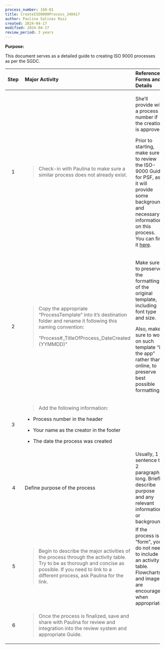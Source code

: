 ```yaml
---
process_number: 160-01
title: CreateISO9000Process_240417
author: Paulina Salinas Ruiz
created: 2024-04-17
modified: 2024-04-17
review_period: 3 years
---
```


**Purpose:**

This document serves as a detailed guide to creating ISO 9000 processes as per the SGDC.

<table>
<colgroup>
<col style="width: 5%" />
<col style="width: 48%" />
<col style="width: 46%" />
</colgroup>
<thead>
<tr>
<th style="text-align: left;"><strong>Step</strong> </th>
<th style="text-align: left;"><strong>Major Activity</strong> </th>
<th style="text-align: left;"><strong>References, Forms and Details</strong> </th>
</tr>
</thead>
<tbody>
<tr>
<td style="text-align: center;">1 </td>
<td><blockquote>
<p>Check-in with Paulina to make sure a similar process does not already exist.</p>
</blockquote></td>
<td><p>She’ll provide with a process number if the creation is approved.</p>
<p>Prior to starting, make sure to review the ISO-9000 Guide for PSF, as it will provide some background and necessary information on this process. You can find it <a href="https://pacificsalmonfoundation-my.sharepoint.com/:p:/g/personal/psalinasruiz_psf_ca/EZmmuKp4kVtOtshAlBH2eM4BLjkjvlfm1lGn1iI4hgNBKA?e=K9bYQb">here</a>.</p></td>
</tr>
<tr>
<td style="text-align: center;">2 </td>
<td><blockquote>
<p>Copy the appropriate “ProcessTemplate” into it’s destination folder and rename it following this naming convention:</p>
<p>“Process#_TitleOfProcess_DateCreated (YYMMDD)”</p>
</blockquote></td>
<td><p>Make sure to preserve the formatting of the original template, including font type and size.</p>
<p>Also, make sure to work on such template “in the app” rather than online, to preserve best possible formatting.</p></td>
</tr>
<tr>
<td style="text-align: center;">3 </td>
<td><blockquote>
<p>Add the following information:</p>
</blockquote>
<ul>
<li><p>Process number in the header</p></li>
<li><p>Your name as the creator in the footer</p></li>
<li><p>The date the process was created</p></li>
</ul></td>
<td></td>
</tr>
<tr>
<td style="text-align: center;">4</td>
<td>Define purpose of the process</td>
<td>Usually, 1 sentence to 2 paragraphs long. Briefly describe purpose and any relevant information or background.</td>
</tr>
<tr>
<td style="text-align: center;">5</td>
<td><blockquote>
<p>Begin to describe the major activities of the process through the activity table. Try to be as thorough and concise as possible. If you need to link to a different process, ask Paulina for the link.</p>
</blockquote></td>
<td>If the process is a “form”, you do not need to include an activity table. Flowcharts and images are encouraged when appropriate.</td>
</tr>
<tr>
<td style="text-align: center;">6</td>
<td><blockquote>
<p>Once the process is finalized, save and share with Paulina for review and integration into the review system and appropriate Guide.</p>
</blockquote></td>
<td></td>
</tr>
</tbody>
</table>
